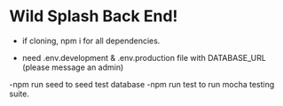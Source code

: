 # Wild Splash Back End!

- if cloning, npm i for all dependencies.

- need .env.development & .env.production file with DATABASE_URL (please message an admin)

-npm run seed to seed test database 
-npm run test to run mocha testing suite.
